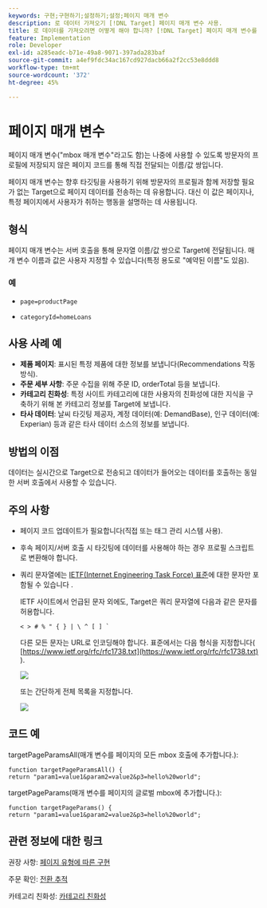 ```yaml
---
keywords: 구현;구현하기;설정하기;설정;페이지 매개 변수
description: 로 데이터 가져오기 [!DNL Target] 페이지 매개 변수 사용.
title: 로 데이터를 가져오려면 어떻게 해야 합니까? [!DNL Target] 페이지 매개 변수를 사용하십니까?
feature: Implementation
role: Developer
exl-id: a285eadc-b71e-49a8-9071-397ada283baf
source-git-commit: a4ef9fdc34ac167cd927dacb66a2f2cc53e8ddd8
workflow-type: tm+mt
source-wordcount: '372'
ht-degree: 45%

---
```


# 페이지 매개 변수

페이지 매개 변수(&quot;mbox 매개 변수&quot;라고도 함)는 나중에 사용할 수 있도록 방문자의 프로필에 저장되지 않은 페이지 코드를 통해 직접 전달되는 이름/값 쌍입니다.

페이지 매개 변수는 향후 타깃팅을 사용하기 위해 방문자의 프로필과 함께 저장할 필요가 없는 Target으로 페이지 데이터를 전송하는 데 유용합니다. 대신 이 값은 페이지나, 특정 페이지에서 사용자가 취하는 행동을 설명하는 데 사용됩니다.

## 형식

페이지 매개 변수는 서버 호출을 통해 문자열 이름/값 쌍으로 Target에 전달됩니다. 매개 변수 이름과 값은 사용자 지정할 수 있습니다(특정 용도로 &quot;예약된 이름&quot;도 있음).

### 예

* `page=productPage`

* `categoryId=homeLoans`

## 사용 사례 예

* **제품 페이지**: 표시된 특정 제품에 대한 정보를 보냅니다(Recommendations 작동 방식).
* **주문 세부 사항**: 주문 수집을 위해 주문 ID, orderTotal 등을 보냅니다.
* **카테고리 친화성**: 특정 사이트 카테고리에 대한 사용자의 친화성에 대한 지식을 구축하기 위해 본 카테고리 정보를 Target에 보냅니다.
* **타사 데이터**: 날씨 타깃팅 제공자, 계정 데이터(예: DemandBase), 인구 데이터(예: Experian) 등과 같은 타사 데이터 소스의 정보를 보냅니다.

## 방법의 이점

데이터는 실시간으로 Target으로 전송되고 데이터가 들어오는 데이터를 호출하는 동일한 서버 호출에서 사용할 수 있습니다.

## 주의 사항

* 페이지 코드 업데이트가 필요합니다(직접 또는 태그 관리 시스템 사용).
* 후속 페이지/서버 호출 시 타깃팅에 데이터를 사용해야 하는 경우 프로필 스크립트로 변환해야 합니다.
* 쿼리 문자열에는 [IETF(Internet Engineering Task Force) 표준](https://www.ietf.org/rfc/rfc3986.txt)에 대한 문자만 포함될 수 있습니다 .

   IETF 사이트에서 언급된 문자 외에도, Target은 쿼리 문자열에 다음과 같은 문자를 허용합니다.

   ```< > # % " { } | \ ^ [ ] ` ```

   다른 모든 문자는 URL로 인코딩해야 합니다. 표준에서는 다음 형식을 지정합니다( [https://www.ietf.org/rfc/rfc1738.txt](https://www.ietf.org/rfc/rfc1738.txt) ).

   ![](assets/ietf1.png)

   또는 간단하게 전체 목록을 지정합니다.

   ![](assets/ietf2.png)

## 코드 예

targetPageParamsAll(매개 변수를 페이지의 모든 mbox 호출에 추가합니다.):

`function targetPageParamsAll() { return "param1=value1&param2=value2&p3=hello%20world";`

targetPageParams(매개 변수를 페이지의 글로벌 mbox에 추가합니다.):

`function targetPageParams() { return "param1=value1&param2=value2&p3=hello%20world";`

## 관련 정보에 대한 링크

권장 사항: [페이지 유형에 따른 구현](/help/c-recommendations/plan-implement.md#reference_DE38BB07BD3C4511B176CDAB45E126FC)

주문 확인: [전환 추적](/help/c-implementing-target/c-implementing-target-for-client-side-web/how-to-deployatjs/implementing-target-without-a-tag-manager.md#task_E85D2F64FEB84201A594F2288FABF053)

카테고리 친화성: [카테고리 친화성](/help/c-target/c-visitor-profile/category-affinity.md#concept_75EC1E1123014448B8B92AD16B2D72CC)
